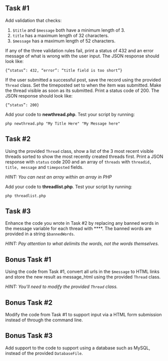 ## Task #1
Add validation that checks:

1. `$title` and `$message` both have a minimum length of 3.
1. `title`  has a maximum length of 32 characters.
1. `$message` has a maximum length of 52 characters.

If any of the three validation rules fail, print a status of 432 and an error message of what is wrong with the user input. The JSON response should look like:


	{“status”: 432, “error”: “title field is too short”}


If the user submitted a successful post, save the record using the provided `Thread` class. Set the timeposted set to when the item was submitted. Make the thread visible as soon as its submitted. Print a status code of 200. The JSON response should look like:

	{“status”: 200}

Add your code to __newthread.php__. Test your script by running:

    php newthread.php "My Title Here" "My Message here"

## Task #2

Using the provided `Thread` class, show a list of the 3 most recent visible threads sorted to show the most recently created threads first. Print a JSON response with `status` code 200 and an array of `threads` with `threadid, title, message` and `timeposted` fields.

_HINT: You can nest an array within an array in PHP_

Add your code to __threadlist.php__. Test your script by running:

    php threadlist.php

## Task #3
Enhance the code you wrote in Task #2 by replacing any banned words in the message variable for each thread with ****. The banned words are provided in a string `$bannedWords`. 

_HINT: Pay attention to what delimits the words, not the words themselves._

## Bonus Task #1
Using the code from Task #1, convert all urls in the `$message` to HTML links and store the new result as message_html using the provided `Thread` class.

_HINT: You'll need to modify the provided `Thread` class._

## Bonus Task #2
Modify the code from Task #1 to support input via a HTML form submission instead of through the command line.

## Bonus Task #3
Add support to the code to support using a database such as MySQL, instead of the provided `DatabaseFile`.